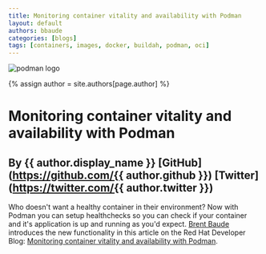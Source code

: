 ```yaml
---
title: Monitoring container vitality and availability with Podman
layout: default
authors: bbaude 
categories: [blogs]
tags: [containers, images, docker, buildah, podman, oci]
---
```

![podman logo](https://podman.io/images/podman.svg)

{% assign author = site.authors[page.author] %}

# Monitoring container vitality and availability with Podman
## By {{ author.display_name }} [GitHub](https://github.com/{{ author.github }}) [Twitter](https://twitter.com/{{ author.twitter }})

Who doesn't want a healthy container in their environment?  Now with Podman you can setup healthchecks so you can check if your container and it's application is up and running as you'd expect.  [Brent Baude](https://developers.redhat.com/blog/author/bbaude/) introduces the new functionality in this article on the Red Hat Developer Blog: [Monitoring container vitality and availability with Podman](https://developers.redhat.com/blog/2019/04/18/monitoring-container-vitality-and-availability-with-podman).
